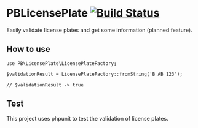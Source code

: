 PBLicensePlate [![Build Status](https://travis-ci.org/pburggraf/LicensePlate.svg?branch=master)](https://travis-ci.org/pburggraf/PBLicensePlate)
===

Easily validate license plates and get some information (planned feature).

## How to use

    use PB\LicensePlate\LicensePlateFactory;

    $validationResult = LicensePlateFactory::fromString('B AB 123');

    // $validationResult -> true

## Test

This project uses phpunit to test the validation of license plates.